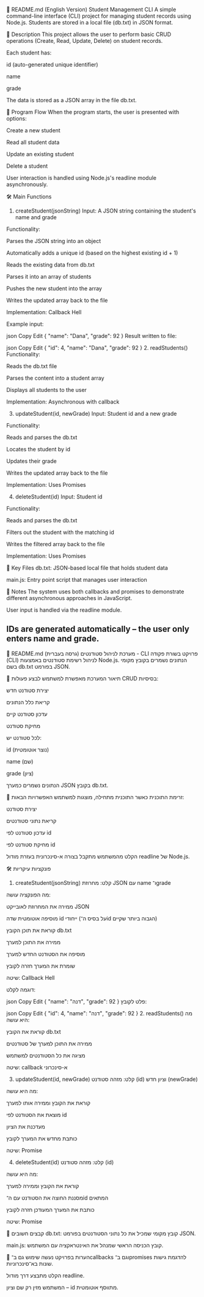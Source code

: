 📘 README.md (English Version)
Student Management CLI
A simple command-line interface (CLI) project for managing student records using Node.js. Students are stored in a local file (db.txt) in JSON format.

🚀 Description
This project allows the user to perform basic CRUD operations (Create, Read, Update, Delete) on student records.

Each student has:

id (auto-generated unique identifier)

name

grade

The data is stored as a JSON array in the file db.txt.

🔁 Program Flow
When the program starts, the user is presented with options:

Create a new student

Read all student data

Update an existing student

Delete a student

User interaction is handled using Node.js's readline module asynchronously.

🛠️ Main Functions
1. createStudent(jsonString)
Input: A JSON string containing the student's name and grade

Functionality:

Parses the JSON string into an object

Automatically adds a unique id (based on the highest existing id + 1)

Reads the existing data from db.txt

Parses it into an array of students

Pushes the new student into the array

Writes the updated array back to the file

Implementation: Callback Hell

Example input:

json
Copy
Edit
{ "name": "Dana", "grade": 92 }
Result written to file:

json
Copy
Edit
{ "id": 4, "name": "Dana", "grade": 92 }
2. readStudents()
Functionality:

Reads the db.txt file

Parses the content into a student array

Displays all students to the user

Implementation: Asynchronous with callback

3. updateStudent(id, newGrade)
Input: Student id and a new grade

Functionality:

Reads and parses the db.txt

Locates the student by id

Updates their grade

Writes the updated array back to the file

Implementation: Uses Promises

4. deleteStudent(id)
Input: Student id

Functionality:

Reads and parses the db.txt

Filters out the student with the matching id

Writes the filtered array back to the file

Implementation: Uses Promises

📂 Key Files
db.txt: JSON-based local file that holds student data

main.js: Entry point script that manages user interaction

🧠 Notes
The system uses both callbacks and promises to demonstrate different asynchronous approaches in JavaScript.

User input is handled via the readline module.

IDs are generated automatically – the user only enters name and grade.
----------------------------------------------------------------------------------------------------------------------------------------------------------------------------------------------------------------------------------------------------

📘 README.md (גרסה בעברית)
מערכת לניהול סטודנטים - CLI
פרויקט בשורת פקודה (CLI) לניהול רשימת סטודנטים באמצעות Node.js. הנתונים נשמרים בקובץ מקומי בשם db.txt בפורמט JSON.

🚀 תיאור
המערכת מאפשרת למשתמש לבצע פעולות CRUD בסיסיות:

יצירת סטודנט חדש

קריאת כלל הנתונים

עדכון סטודנט קיים

מחיקת סטודנט

לכל סטודנט יש:

id (נוצר אוטומטית)

name (שם)

grade (ציון)

הנתונים נשמרים כמערך JSON בקובץ db.txt.

🔁 זרימת התוכנית
כאשר התוכנית מתחילה, מוצגות למשתמש האפשרויות הבאות:

יצירת סטודנט

קריאת נתוני סטודנטים

עדכון סטודנט לפי id

מחיקת סטודנט לפי id

הקלט מהמשתמש מתקבל בצורה א-סינכרונית בעזרת מודול readline של Node.js.

🛠️ פונקציות עיקריות
1. createStudent(jsonString)
קלט: מחרוזת JSON עם name ו־grade

מה הפונקציה עושה:

ממירה את המחרוזת לאובייקט JSON

מוסיפה אוטומטית שדה id ייחודי (על בסיס ה־id הגבוה ביותר שקיים)

קוראת את תוכן הקובץ db.txt

ממירה את התוכן למערך

מוסיפה את הסטודנט החדש למערך

שומרת את המערך חזרה לקובץ

שיטה: Callback Hell

דוגמה לקלט:

json
Copy
Edit
{ "name": "דנה", "grade": 92 }
פלט לקובץ:

json
Copy
Edit
{ "id": 4, "name": "דנה", "grade": 92 }
2. readStudents()
מה היא עושה:

קוראת את הקובץ db.txt

ממירה את התוכן למערך של סטודנטים

מציגה את כל הסטודנטים למשתמש

שיטה: callback א-סינכרוני

3. updateStudent(id, newGrade)
קלט: מזהה סטודנט (id) וציון חדש (newGrade)

מה היא עושה:

קוראת את הקובץ וממירה אותו למערך

מוצאת את הסטודנט לפי id

מעדכנת את הציון

כותבת מחדש את המערך לקובץ

שיטה: Promise

4. deleteStudent(id)
קלט: מזהה סטודנט (id)

מה היא עושה:

קוראת את הקובץ וממירה למערך

מסננת החוצה את הסטודנט עם ה־id המתאים

כותבת את המערך המעודכן חזרה לקובץ

שיטה: Promise

📂 קבצים חשובים
db.txt: קובץ מקומי שמכיל את כל נתוני הסטודנטים בפורמט JSON.

main.js: קובץ הכניסה הראשי שמנהל את האינטראקציה עם המשתמש.

🧠 הערות
בפרויקט נעשה שימוש גם ב־callbacks וגם ב־promises להדגמת גישות שונות בא־סינכרוניות.

הקלט מתבצע דרך מודול readline.

המשתמש מזין רק שם וציון – id מתווסף אוטומטית.


